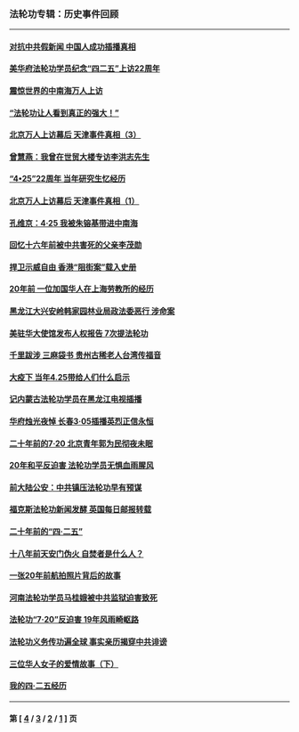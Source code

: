 ### 法轮功专辑：历史事件回顾
---
#### [对抗中共假新闻 中国人成功插播真相](../../pages/nf5793/n12910618.md?07080430) 
#### [美华府法轮功学员纪念“四二五”上访22周年](../../pages/nf5793/n12904445.md?07080430) 
#### [震惊世界的中南海万人上访](../../pages/nf5793/n12903976.md?07080430) 
#### [“法轮功让人看到真正的强大！”](../../pages/nf5793/n12903195.md?07080430) 
#### [北京万人上访幕后 天津事件真相（3）](../../pages/nf5793/n12902807.md?07080430) 
#### [曾慧燕：我曾在世贸大楼专访李洪志先生](../../pages/nf5793/n12898729.md?07080430) 
#### [“4•25”22周年 当年研究生忆经历](../../pages/nf5793/n12894152.md?07080430) 
#### [北京万人上访幕后 天津事件真相（1）](../../pages/nf5793/n12885174.md?07080430) 
#### [孔维京：4·25 我被朱镕基带进中南海](../../pages/nf5793/n12864987.md?07080430) 
#### [回忆十六年前被中共害死的父亲李茂勋](../../pages/nf5793/n12880270.md?07080430) 
#### [捍卫示威自由 香港“阻街案”载入史册](../../pages/nf5793/n12811245.md?07080430) 
#### [20年前 一位加国华人在上海劳教所的经历](../../pages/nf5793/n12707932.md?07080430) 
#### [黑龙江大兴安岭韩家园林业局政法委恶行 涉命案](../../pages/nf5793/n12622815.md?07080430) 
#### [美驻华大使馆发布人权报告 7次提法轮功](../../pages/nf5793/n12520541.md?07080430) 
#### [千里跋涉 三麻袋书 贵州古稀老人台湾传福音](../../pages/nf5793/n12198750.md?07080430) 
#### [大疫下 当年4.25带给人们什么启示](../../pages/nf5793/n12058565.md?07080430) 
#### [记内蒙古法轮功学员在黑龙江电视插播](../../pages/nf5793/n11699194.md?07080430) 
#### [华府烛光夜悼 长春3·05插播英烈正信永恒](../../pages/nf5793/n11397432.md?07080430) 
#### [二十年前的7·20 北京青年郭为民彻夜未眠](../../pages/nf5793/n11354195.md?07080430) 
#### [20年和平反迫害 法轮功学员无惧血雨腥风](../../pages/nf5793/n11348279.md?07080430) 
#### [前大陆公安：中共镇压法轮功早有预谋](../../pages/nf5793/n11352168.md?07080430) 
#### [福克斯法轮功新闻发酵  英国每日邮报转载](../../pages/nf5793/n11285952.md?07080430) 
#### [二十年前的“四·二五”](../../pages/nf5793/n11207639.md?07080430) 
#### [十八年前天安门伪火 自焚者是什么人？](../../pages/nf5793/n10996556.md?07080430) 
#### [一张20年前航拍照片背后的故事](../../pages/nf5793/n10693797.md?07080430) 
#### [河南法轮功学员马桂娥被中共监狱迫害致死](../../pages/nf5793/n10684974.md?07080430) 
#### [法轮功“7‧20”反迫害 19年风雨崎岖路](../../pages/nf5793/n10570834.md?07080430) 
#### [法轮功义务传功遍全球 事实亲历揭穿中共诽谤](../../pages/nf5793/n10581061.md?07080430) 
#### [三位华人女子的爱情故事（下）](../../pages/nf5793/n10435541.md?07080430) 
#### [我的四·二五经历](../../pages/nf5793/n10347081.md?07080430) 

---
#### 第 [ [4](./4.md?07080430) / [3](./3.md?07080430) / [2](./2.md?07080430) / [1](./1.md?07080430) ] 页
